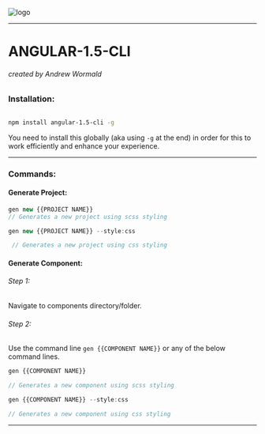![logo](https://raw.githubusercontent.com/SwiftySpartan/Angular-1.5-cli/master/canvas1.png)

___________
# ANGULAR-1.5-CLI
###### created by  Andrew Wormald

### Installation:
```bash

npm install angular-1.5-cli -g
```
You need to install this globally (aka using `-g` at the end) in order for this to work efficiently and enhance your experience.

___________

### Commands:

#### Generate Project:
```javascript
gen new {{PROJECT NAME}}
// Generates a new project using scss styling
```


```javascript
gen new {{PROJECT NAME}} --style:css

 // Generates a new project using css styling
 ```


#### Generate Component:
###### Step 1:
Navigate to components directory/folder.


###### Step 2:
Use the command line `gen {{COMPONENT NAME}}` or any of the below command lines.



```javascript
gen {{COMPONENT NAME}}

// Generates a new component using scss styling
```

```javascript
gen {{COMPONENT NAME}} --style:css

// Generates a new component using css styling
```
___________
